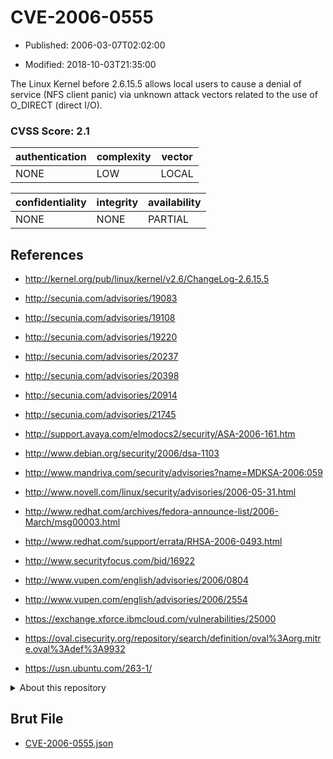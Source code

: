 # CVE-2006-0555

- Published: 2006-03-07T02:02:00

- Modified: 2018-10-03T21:35:00

The Linux Kernel before 2.6.15.5 allows local users to cause a denial of service (NFS client panic) via unknown attack vectors related to the use of O_DIRECT (direct I/O).

### CVSS Score: **2.1**

| authentication | complexity | vector |
| --- | --- | --- |
| NONE | LOW | LOCAL |

| confidentiality | integrity | availability |
| --- | --- | --- |
| NONE | NONE | PARTIAL |

## References

* http://kernel.org/pub/linux/kernel/v2.6/ChangeLog-2.6.15.5

* http://secunia.com/advisories/19083

* http://secunia.com/advisories/19108

* http://secunia.com/advisories/19220

* http://secunia.com/advisories/20237

* http://secunia.com/advisories/20398

* http://secunia.com/advisories/20914

* http://secunia.com/advisories/21745

* http://support.avaya.com/elmodocs2/security/ASA-2006-161.htm

* http://www.debian.org/security/2006/dsa-1103

* http://www.mandriva.com/security/advisories?name=MDKSA-2006:059

* http://www.novell.com/linux/security/advisories/2006-05-31.html

* http://www.redhat.com/archives/fedora-announce-list/2006-March/msg00003.html

* http://www.redhat.com/support/errata/RHSA-2006-0493.html

* http://www.securityfocus.com/bid/16922

* http://www.vupen.com/english/advisories/2006/0804

* http://www.vupen.com/english/advisories/2006/2554

* https://exchange.xforce.ibmcloud.com/vulnerabilities/25000

* https://oval.cisecurity.org/repository/search/definition/oval%3Aorg.mitre.oval%3Adef%3A9932

* https://usn.ubuntu.com/263-1/

<details>
<summary>About this repository</summary> 

  This repository is part of the project [Live Hack CVE](https://github.com/Live-Hack-CVE). Main website can be found [www.live-hack.org](https://www.live-hack.org) 
  
  Made by [Sn0wAlice](https://github.com/Sn0wAlice) for the people that care about security and need to have a feed of the latest CVEs. Hope you enjoy it, don't forget to star the repo and follow me on [Twitter](https://twitter.com/Sn0wAlice) and [Github](https://github.com/Sn0wAlice). And that is my [personnal website](https://www.alice-snow.me/)

  - [Home Page](https://github.com/Live-Hack-CVE)
  - [Framework](https://github.com/Live-Hack-CVE/cve-framework)
  - [CVE database](https://github.com/Live-Hack-CVE/full_database)
  - [Changelog](https://github.com/Live-Hack-CVE/Changelog)
</details>

## Brut File

* [CVE-2006-0555.json](https://raw.githubusercontent.com/Live-Hack-CVE/full_database/main/cves/2006/CVE-2006-0555.json)

